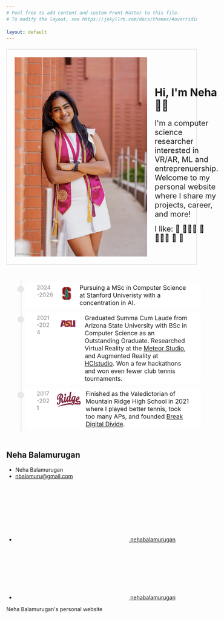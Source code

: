 ```yaml
---
# Feel free to add content and custom Front Matter to this file.
# To modify the layout, see https://jekyllrb.com/docs/themes/#overriding-theme-defaults

layout: default
---
```


  <style>
    .intro-section {
      display: flex;
      border: 2px solid #e8e8e8;
      padding: 20px;    
      max-width: 800px;
      margin-top: 20px;
      align-items: center;
      gap: 20px;
    }
    .intro-section img {
      max-width: 350px;
    }
    .intro-section p {
      margin: 0;
      font-size: 20px;
    }
    .intro-section .enjoy {
      margin: 0;
      padding-top: 15px;
      font-size: 20px;
    }

/* Timeline CSS */
.timeline-wrapper {
  padding: 20px;
  margin-top: 20px;
}

.timeline {
  position: relative;
  max-width: 800px; /* Set a max width for the timeline */
  margin: 0 auto;
}

.timeline::after {
  content: '';
  position: absolute;
  width: 2px; /* Thinner line */
  background-color: #e8e8e8;
  top: 0;
  bottom: 0;
  left: 20px; /* Position line closer to the left */
  margin-left: -2px;
}

.timeline-item {
  padding: 5px 20px;
  position: relative;
  background-color: inherit;
  width: 100%; /* Full width */
  margin-left: 10px; /* Indent content from the line */
}

.timeline-item::after {
  content: '';
  position: absolute;
  width: 10px; /* Smaller circle */
  height: 10px; /* Smaller circle */
  background-color:  #e8e8e8;
  border: 4px solid #e8e8e8;
  top: 15px;
  left: -1px; /* Position circle closer to the line */
  border-radius: 50%;
  z-index: 1;
}

.timeline-content {
  display: flex; /* Add this line */
  align-items: left; /* Add this line */
  padding: 5px 30px;
  background-color: rgb(255, 255, 255);
  position: relative;
  border-radius: 6px;
}

.timeline-content h2 {
  margin-top: 0;
  font-size: 20px;
}

.timeline-content p {
  margin: 0;
  font-size: 16px;
}

.timeline-content time {
  display: block;
  font-size: 15px;
  color: #888;
}
.timeline-logo {
  width: 70px; /* Set width of logo */
  height: 50px; /* Set height of logo */
  margin-right: 10px; /* Space between logo and text */
  margin-left: 10px; /* Space between logo and text */
  vertical-align: middle; /* Align vertically with text */
}
.timeline-ridge {
  width: 50px; /* Set width of logo */
  height: 50px; /* Set height of logo */
  margin-right: 10px; /* Space between logo and text */
  margin-left: 10px; /* Space between logo and text */
  vertical-align: middle; /* Align vertically with text */
}
</style>

<!--Body-->
  <main class="page-content" aria-label="Content">
    <div class="wrapper">
      <div class="intro-section">
        <img src="/assets/images/profile.jpg" alt="Neha Balamurugan">
        <div class="wrapper">
            <h1> Hi, I'm Neha👋🏾 </h1> 
            <p>I'm a computer science researcher interested in VR/AR, ML and entreprenuership. Welcome to my personal website where I share my projects, career, and more!</p>
            <p class="enjoy">I like: 🎾 👩🏾‍💻 🧄 🏋🏾‍♀️ 🦦 🌵</p>
        </div>
      </div>
    </div>
    <div class="wrapper">
      <div class="timeline-wrapper">
        <div class="timeline">
        <div class="timeline-item">
            <div class="timeline-content">
              <time> 2024-2026</time>
              <img src="/assets/images/stanford-logo.webp" alt="Stanford" class="timeline-logo">
              <p> Pursuing a MSc in Computer Science at Stanford Univeristy with a concentration in AI. </p>
            </div>
          </div>
          <div class="timeline-item">
            <div class="timeline-content">
              <time> 2021-2024</time>
              <img src="/assets/images/asu-logo.png" alt="ASU" class="timeline-logo">
              <p> Graduated Summa Cum Laude from Arizona State University with BSc in Computer Science as an Outstanding Graduate. Researched Virtual Reality at the <a href="https://meteor.ame.asu.edu/" target="_blank">Meteor Studio</a>, and Augmented Reality at <a href="https://hcistudio.org/" target="_blank">HCIstudio</a>. Won a few hackathons and won even fewer club tennis tournaments. 
             </p>
            </div>
          </div>
          <div class="timeline-item">
            <div class="timeline-content">
              <time> 2017-2021</time>
              <img src="/assets/images/mtn-logo.jpeg" alt="ASU" class="timeline-logo">
              <p> Finished as the Valedictorian of Mountain Ridge High School in 2021 where I played better tennis, took too many APs, and founded <a href="https://www.yourvalley.net/stories/mountain-ridge-students-help-break-digital-divide,181284" target="_blank">Break Digital Divide</a>. 
             </p>
            </div>
          </div>
          <!-- Add more timeline items as needed -->
        </div>
      </div>
    </div>
  </main>


  <!--Footer-->
  <footer class="site-footer h-card">
    <data class="u-url" href="/"></data>
    <div class="wrapper">
      <h2 class="footer-heading">Neha Balamurugan</h2>
      <div class="footer-col-wrapper">
        <div class="footer-col footer-col-1">
          <ul class="contact-list">
            <li class="p-name">Neha Balamurugan</li>
            <li><a class="u-email" href="mailto:nbalamuru@gmail.com">nbalamuru@gmail.com</a></li>
          </ul>
        </div>
        <div class="footer-col footer-col-2">
          <ul class="social-media-list">
            <li><a href="https://github.com/nehabalamurugan"><svg class="svg-icon"><use xlink:href="/assets/minima-social-icons.svg#github"></use></svg> <span class="username">nehabalamurugan</span></a></li>
            <li><a href="https://www.linkedin.com/in/neha-balamurugan"><svg class="svg-icon"><use xlink:href="/assets/minima-social-icons.svg#linkedin"></use></svg> <span class="username">nehabalamurugan</span></a></li>
          </ul>
        </div>
        <div class="footer-col footer-col-3">
          <p>Neha Balamurugan&#39;s personal website</p>
        </div>
      </div>
    </div>
  </footer>

